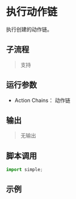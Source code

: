 # 执行动作链 
执行创建的动作链。

## 子流程
> 支持


## 运行参数

* Action Chains： 动作链


## 输出

> 无输出    


## 脚本调用

```python
import simple;

```

## 示例